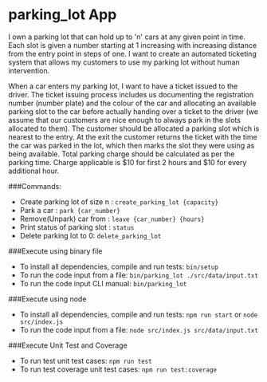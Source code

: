 # parking_lot App
I own a parking lot that can hold up to 'n' cars at any given point in time. Each slot is given a number starting at 1 increasing with increasing distance from the entry point in steps of one. I want to create an automated ticketing system that allows my customers to use my parking lot without human intervention. 

When a car enters my parking lot, I want to have a ticket issued to the driver. The ticket issuing process includes us documenting the registration number (number plate) and the colour of the car and allocating an available parking slot to the car before actually handing over a ticket to the driver (we assume that our customers are nice enough to always park in the slots allocated to them). The customer should be allocated a parking slot which is nearest to the entry. At the exit the customer returns the ticket with the time the car was parked in the lot, which then marks the slot they were using as being available. Total parking charge should be calculated as per the parking time. Charge applicable is $10 for first 2 hours and $10 for every additional hour.

###Commands:
- Create parking lot of size n : `create_parking_lot {capacity}`
- Park a car : `park {car_number}`
- Remove(Unpark) car from : `leave {car_number} {hours}`
- Print status of parking slot : `status`
- Delete parking lot to 0: `delete_parking_lot`

###Execute using binary file
- To install all dependencies, compile and run tests: `bin/setup`
- To run the code input from a file: `bin/parking_lot ./src/data/input.txt`
- To run the code input CLI manual: `bin/parking_lot`

###Execute using node
- To install all dependencies, compile and run tests: `npm run start` or `node src/index.js`
- To run the code input from a file: `node src/index.js src/data/input.txt`

###Execute Unit Test and Coverage
- To run test unit test cases: `npm run test`
- To run test coverage unit test cases: `npm run test:coverage`
